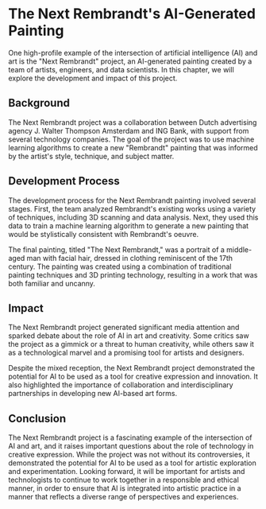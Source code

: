 The Next Rembrandt's AI-Generated Painting
==========================================================================================

One high-profile example of the intersection of artificial intelligence (AI) and art is the "Next Rembrandt" project, an AI-generated painting created by a team of artists, engineers, and data scientists. In this chapter, we will explore the development and impact of this project.

Background
----------

The Next Rembrandt project was a collaboration between Dutch advertising agency J. Walter Thompson Amsterdam and ING Bank, with support from several technology companies. The goal of the project was to use machine learning algorithms to create a new "Rembrandt" painting that was informed by the artist's style, technique, and subject matter.

Development Process
-------------------

The development process for the Next Rembrandt painting involved several stages. First, the team analyzed Rembrandt's existing works using a variety of techniques, including 3D scanning and data analysis. Next, they used this data to train a machine learning algorithm to generate a new painting that would be stylistically consistent with Rembrandt's oeuvre.

The final painting, titled "The Next Rembrandt," was a portrait of a middle-aged man with facial hair, dressed in clothing reminiscent of the 17th century. The painting was created using a combination of traditional painting techniques and 3D printing technology, resulting in a work that was both familiar and uncanny.

Impact
------

The Next Rembrandt project generated significant media attention and sparked debate about the role of AI in art and creativity. Some critics saw the project as a gimmick or a threat to human creativity, while others saw it as a technological marvel and a promising tool for artists and designers.

Despite the mixed reception, the Next Rembrandt project demonstrated the potential for AI to be used as a tool for creative expression and innovation. It also highlighted the importance of collaboration and interdisciplinary partnerships in developing new AI-based art forms.

Conclusion
----------

The Next Rembrandt project is a fascinating example of the intersection of AI and art, and it raises important questions about the role of technology in creative expression. While the project was not without its controversies, it demonstrated the potential for AI to be used as a tool for artistic exploration and experimentation. Looking forward, it will be important for artists and technologists to continue to work together in a responsible and ethical manner, in order to ensure that AI is integrated into artistic practice in a manner that reflects a diverse range of perspectives and experiences.
